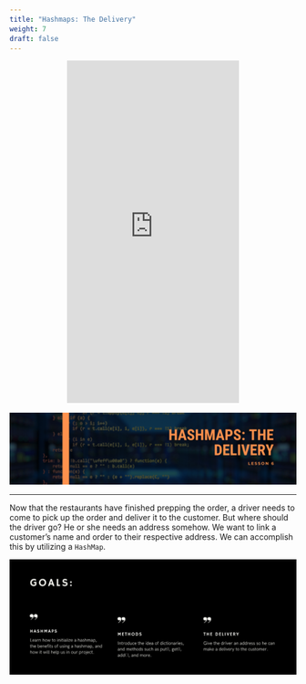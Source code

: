 ```yaml
---
title: "Hashmaps: The Delivery"
weight: 7
draft: false
---
```


<p style="text-align: center;"><iframe width="60%" height="600px" src="https://www.youtube.com/embed/Ems4GIBpoIE" frameborder="0" allow="accelerometer; autoplay; clipboard-write; encrypted-media; gyroscope; picture-in-picture" allowfullscreen></iframe></p>

<link rel="stylesheet" href="../style.css">

![mapTitle](../img/mapTitle.png)

<hr>

Now that the restaurants have finished prepping the order, a driver needs to come to pick up the order and deliver it to the customer. But where should the driver go? He or she needs an address somehow. We want to link a customer’s name and order to their respective address. We can accomplish this by utilizing a `HashMap`.


![mapGoals](../img/mapGoals.png)

